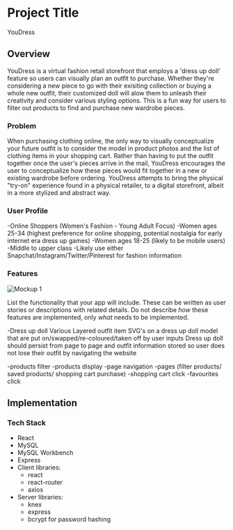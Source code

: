 # Project Title

YouDress

## Overview

YouDress is a virtual fashion retail storefront that employs a 'dress up doll' feature so users can visually plan an outfit to purchase. Whether they're considering a new piece to go with their exisiting collection or buying a whole new outfit, their customized doll will alow them to unleash their creativity and consider various styling options. This is a fun way for users to filter out products to find and purchase new wardrobe pieces.

### Problem

When purchasing clothing online, the only way to visually conceptualize your future outfit is to consider the model in product photos and the list of clothing items in your shopping cart. Rather than having to put the outfit together once the user's pieces arrive in the mail, YouDress encourages the user to conceptualize how these pieces would fit together in a new or existing wardrobe before ordering.
YouDress attempts to bring the physical "try-on" experience found in a physical retailer, to a digital storefront, albeit in a more stylized and abstract way.

### User Profile

-Online Shoppers (Women's Fashion - Young Adult Focus)
-Women ages 25-34 (highest preference for online shopping, potential nostalgia for early internet era dress up games)
-Women ages 18-25 (likely to be mobile users)
-Middle to upper class
-Likely use either Snapchat/Instagram/Twitter/Pinterest for fashion information

### Features

![Mockup 1](src/assets/mockups/MOCKUP_1.png)

List the functionality that your app will include. These can be written as user stories or descriptions with related details. Do not describe _how_ these features are implemented, only _what_ needs to be implemented.

-Dress up doll
Various Layered outfit item SVG's on a dress up doll model that are put on/swapped/re-coloured/taken off by user inputs
Dress up doll should persist from page to page and outfit information stored so user does not lose their outfit by navigating the website

-products filter
-products display
-page navigation
-pages (filter products/ saved products/ shopping cart purchase)
-shopping cart click
-favourites click

## Implementation

### Tech Stack

- React
- MySQL
- MySQL Workbench
- Express
- Client libraries:
  - react
  - react-router
  - axios
- Server libraries:
  - knex
  - express
  - bcrypt for password hashing
